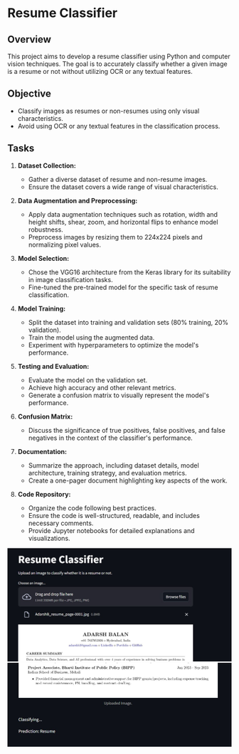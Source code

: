 # Resume Classifier

## Overview
This project aims to develop a resume classifier using Python and computer vision techniques. The goal is to accurately classify whether a given image is a resume or not without utilizing OCR or any textual features.

## Objective
- Classify images as resumes or non-resumes using only visual characteristics.
- Avoid using OCR or any textual features in the classification process.

## Tasks
1. **Dataset Collection:**
   - Gather a diverse dataset of resume and non-resume images.
   - Ensure the dataset covers a wide range of visual characteristics.

2. **Data Augmentation and Preprocessing:**
   - Apply data augmentation techniques such as rotation, width and height shifts, shear, zoom, and horizontal flips to enhance model robustness.
   - Preprocess images by resizing them to 224x224 pixels and normalizing pixel values.

3. **Model Selection:**
   - Chose the VGG16 architecture from the Keras library for its suitability in image classification tasks.
   - Fine-tuned the pre-trained model for the specific task of resume classification.

4. **Model Training:**
   - Split the dataset into training and validation sets (80% training, 20% validation).
   - Train the model using the augmented data.
   - Experiment with hyperparameters to optimize the model's performance.

5. **Testing and Evaluation:**
   - Evaluate the model on the validation set.
   - Achieve high accuracy and other relevant metrics.
   - Generate a confusion matrix to visually represent the model's performance.

6. **Confusion Matrix:**
   - Discuss the significance of true positives, false positives, and false negatives in the context of the classifier's performance.

7. **Documentation:**
   - Summarize the approach, including dataset details, model architecture, training strategy, and evaluation metrics.
   - Create a one-pager document highlighting key aspects of the work.

8. **Code Repository:**
   - Organize the code following best practices.
   - Ensure the code is well-structured, readable, and includes necessary comments.
   - Provide Jupyter notebooks for detailed explanations and visualizations.

![App Interface](https://github.com/adarshb3/Resume-Classifer/blob/main/images/Capture1.JPG)
![](https://github.com/adarshb3/Resume-Classifer/blob/main/images/Capture2.JPG)
